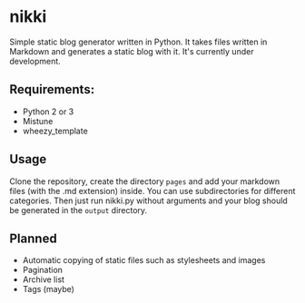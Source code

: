 # nikki
Simple static blog generator written in Python. It takes files written in Markdown and generates a static blog with it. It's currently under development.

## Requirements:
* Python 2 or 3
* Mistune
* wheezy_template

## Usage
Clone the repository, create the directory `pages` and add your markdown files (with the .md extension) inside. You can use subdirectories for different categories. Then just run nikki.py without arguments and your blog should be generated in the `output` directory.

## Planned
* Automatic copying of static files such as stylesheets and images
* Pagination
* Archive list
* Tags (maybe)
